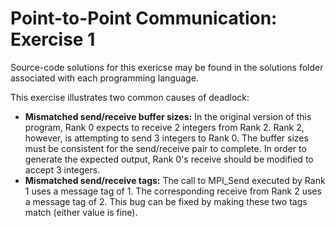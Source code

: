 # Point-to-Point Communication: Exercise 1

Source-code solutions for this exericse may be found in the solutions folder associated with each programming language.

This exercise illustrates two common causes of deadlock:
- **Mismatched send/receive buffer sizes:**  In the original version of this program, Rank 0 expects to receive 2 integers from Rank 2.  Rank 2, however, is attempting to send 3 integers to Rank 0.  The buffer sizes must be consistent for the send/receive pair to complete.  In order to generate the expected output, Rank 0's receive should be modified to accept 3 integers.    
- **Mismatched send/receive tags:** The call to MPI_Send executed by Rank 1 uses a message tag of 1.  The corresponding receive from Rank 2 uses a message tag of 2.   This bug can be fixed by making these two tags match (either value is fine).

